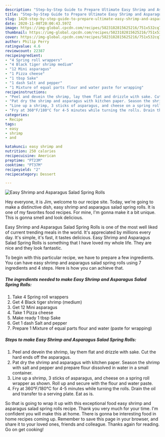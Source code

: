```yaml
---
description: "Step-by-Step Guide to Prepare Ultimate Easy Shrimp and Asparagus Salad Spring Rolls"
title: "Step-by-Step Guide to Prepare Ultimate Easy Shrimp and Asparagus Salad Spring Rolls"
slug: 1420-step-by-step-guide-to-prepare-ultimate-easy-shrimp-and-asparagus-salad-spring-rolls
date: 2020-11-08T20:00:43.597Z
image: https://img-global.cpcdn.com/recipes/5823182815625216/751x532cq70/easy-shrimp-and-asparagus-salad-spring-rolls-recipe-main-photo.jpg
thumbnail: https://img-global.cpcdn.com/recipes/5823182815625216/751x532cq70/easy-shrimp-and-asparagus-salad-spring-rolls-recipe-main-photo.jpg
cover: https://img-global.cpcdn.com/recipes/5823182815625216/751x532cq70/easy-shrimp-and-asparagus-salad-spring-rolls-recipe-main-photo.jpg
author: Philip Perry
ratingvalue: 4.6
reviewcount: 22387
recipeingredient:
- "4 Spring roll wrappers"
- "4 Black tiger shrimp medium"
- "12 Mini asparagus"
- "1 Pizza cheese"
- "1 tbsp Sake"
- "1 dash Salt and pepper"
- "1 Mixture of equal parts flour and water paste for wrapping"
recipeinstructions:
- "Peel and devein the shrimp, lay them flat and drizzle with sake. Cut the hard ends off the asparagus."
- "Pat dry the shrimp and asparagus with kitchen paper. Season the shrimp with salt and pepper and prepare flour dissolved in water in a small container."
- "Line up a shrimp, 3 sticks of asparagus, and cheese on a spring roll wrapper as shown. Roll up and secure with the flour and water paste."
- "Fry at 360°F/180°C for 4-5 minutes while turning the rolls. Drain the oil and transfer to a serving plate. Eat as is."
categories:
- Recipe
tags:
- easy
- shrimp
- and

katakunci: easy shrimp and 
nutrition: 250 calories
recipecuisine: American
preptime: "PT23M"
cooktime: "PT37M"
recipeyield: "2"
recipecategory: Dessert

---
```



![Easy Shrimp and Asparagus Salad Spring Rolls](https://img-global.cpcdn.com/recipes/5823182815625216/751x532cq70/easy-shrimp-and-asparagus-salad-spring-rolls-recipe-main-photo.jpg)

Hey everyone, it is Jim, welcome to our recipe site. Today, we're going to make a distinctive dish, easy shrimp and asparagus salad spring rolls. It is one of my favorites food recipes. For mine, I'm gonna make it a bit unique. This is gonna smell and look delicious.



Easy Shrimp and Asparagus Salad Spring Rolls is one of the most well liked of current trending meals in the world. It's appreciated by millions every day. It's simple, it's fast, it tastes delicious. Easy Shrimp and Asparagus Salad Spring Rolls is something that I have loved my whole life. They are nice and they look fantastic.


To begin with this particular recipe, we have to prepare a few ingredients. You can have easy shrimp and asparagus salad spring rolls using 7 ingredients and 4 steps. Here is how you can achieve that.

<!--inarticleads1-->

##### The ingredients needed to make Easy Shrimp and Asparagus Salad Spring Rolls:

1. Take 4 Spring roll wrappers
1. Get 4 Black tiger shrimp (medium)
1. Get 12 Mini asparagus
1. Take 1 Pizza cheese
1. Make ready 1 tbsp Sake
1. Get 1 dash Salt and pepper
1. Prepare 1 Mixture of equal parts flour and water (paste for wrapping)




<!--inarticleads2-->

##### Steps to make Easy Shrimp and Asparagus Salad Spring Rolls:

1. Peel and devein the shrimp, lay them flat and drizzle with sake. Cut the hard ends off the asparagus.
1. Pat dry the shrimp and asparagus with kitchen paper. Season the shrimp with salt and pepper and prepare flour dissolved in water in a small container.
1. Line up a shrimp, 3 sticks of asparagus, and cheese on a spring roll wrapper as shown. Roll up and secure with the flour and water paste.
1. Fry at 360°F/180°C for 4-5 minutes while turning the rolls. Drain the oil and transfer to a serving plate. Eat as is.




So that is going to wrap it up with this exceptional food easy shrimp and asparagus salad spring rolls recipe. Thank you very much for your time. I'm confident you will make this at home. There is gonna be interesting food in home recipes coming up. Remember to save this page in your browser, and share it to your loved ones, friends and colleague. Thanks again for reading. Go on get cooking!
